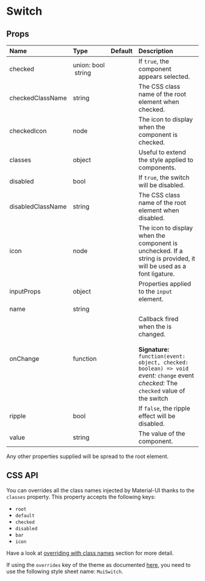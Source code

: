 # Switch



## Props
| Name | Type | Default | Description |
|:-----|:-----|:--------|:------------|
| checked | union:&nbsp;bool<br>&nbsp;string<br> |  | If `true`, the component appears selected. |
| checkedClassName | string |  | The CSS class name of the root element when checked. |
| checkedIcon | node |  | The icon to display when the component is checked. |
| classes | object |  | Useful to extend the style applied to components. |
| disabled | bool |  | If `true`, the switch will be disabled. |
| disabledClassName | string |  | The CSS class name of the root element when disabled. |
| icon | node |  | The icon to display when the component is unchecked. If a string is provided, it will be used as a font ligature. |
| inputProps | object |  | Properties applied to the `input` element. |
| name | string |  |  |
| onChange | function |  | Callback fired when the  is changed.<br><br>**Signature:**<br>`function(event: object, checked: boolean) => void`<br>*event:* `change` event<br>*checked:* The `checked` value of the switch |
| ripple | bool |  | If `false`, the ripple effect will be disabled. |
| value | string |  | The value of the component. |

Any other properties supplied will be spread to the root element.

## CSS API

You can overrides all the class names injected by Material-UI thanks to the `classes` property.
This property accepts the following keys:
- `root`
- `default`
- `checked`
- `disabled`
- `bar`
- `icon`

Have a look at [overriding with class names](/customization/overrides#overriding-with-class-names)
section for more detail.

If using the `overrides` key of the theme as documented
[here](/customization/themes#customizing-all-instances-of-a-component-type),
you need to use the following style sheet name: `MuiSwitch`.
